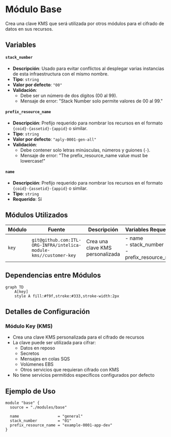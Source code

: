 # Módulo Base

Crea una clave KMS que será utilizada por otros módulos para el cifrado de datos en sus recursos.

## Variables

#### `stack_number`

- **Descripción**: Usado para evitar conflictos al desplegar varias instancias de esta infraestructura con el mismo nombre.
- **Tipo**: `string`
- **Valor por defecto**: `"00"`
- **Validación**:
    - Debe ser un número de dos dígitos (00 al 99).
    - Mensaje de error: "Stack Number solo permite valores de 00 al 99."

#### `prefix_resource_name`

- **Descripción**: Prefijo requerido para nombrar los recursos en el formato `{coid}-{assetid}-{appid}` o similar.
- **Tipo**: `string`
- **Valor por defecto**: `"aply-0001-gen-all"`
- **Validación**:
    - Debe contener solo letras minúsculas, números y guiones (`-`).
    - Mensaje de error: "The prefix_resource_name value must be lowercase!"

#### `name`

- **Descripción**: Prefijo requerido para nombrar los recursos en el formato `{coid}-{assetid}-{appid}` o similar.
- **Tipo**: `string`
- **Requerido**: Sí

## Módulos Utilizados

| Módulo | Fuente | Descripción | Variables Requeridas |
|--------|---------|-------------|---------------------|
| `key` | `git@github.com:ITL-ORG-INFRA/intelica-module-kms//customer-key` | Crea una clave KMS personalizada | - name<br>- stack_number<br>- prefix_resource_name |

## Dependencias entre Módulos

```mermaid
graph TD
    A[key]
    style A fill:#f9f,stroke:#333,stroke-width:2px
```

## Detalles de Configuración

### Módulo Key (KMS)

- Crea una clave KMS personalizada para el cifrado de recursos
- La clave puede ser utilizada para cifrar:
    - Datos en reposo
    - Secretos
    - Mensajes en colas SQS
    - Volúmenes EBS
    - Otros servicios que requieran cifrado con KMS
- No tiene servicios permitidos específicos configurados por defecto

## Ejemplo de Uso

```hcl
module "base" {
  source = "./modules/base"

  name                 = "general"
  stack_number         = "01"
  prefix_resource_name = "example-0001-app-dev"
}
```